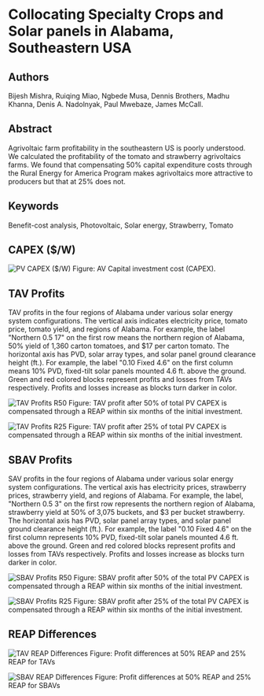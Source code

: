 # Collocating Specialty Crops and Solar panels in Alabama, Southeastern USA

## Authors
Bijesh Mishra, Ruiqing Miao, Ngbede Musa, Dennis Brothers, Madhu Khanna, Denis A. Nadolnyak, Paul Mwebaze, James McCall.

## Abstract
Agrivoltaic farm profitability in the southeastern US is poorly understood. We calculated the profitability of the tomato and strawberry agrivoltaics farms. We found that compensating 50\% capital expenditure costs through the Rural Energy for America Program makes agrivoltaics more attractive to producers but that at 25\% does not.

## Keywords
Benefit-cost analysis, Photovoltaic, Solar energy, Strawberry, Tomato


## CAPEX ($/W)
![PV CAPEX ($/W)](https://github.com/bijubjs/Agrivoltaics-alabama/blob/main/Plots/CAPEX%20Solar%20Panels%20R25.png?raw=true)
Figure: AV Capital investment cost (CAPEX).


## TAV Profits
TAV profits in the four regions of Alabama under various solar energy system configurations. The vertical axis indicates electricity price, tomato price, tomato yield, and regions of Alabama. For example, the label "Northern 0.5 17" on the first row means the northern region of Alabama, 50% yield of 1,360 carton tomatoes, and $17 per carton tomato. The horizontal axis has PVD, solar array types, and solar panel ground clearance height (ft.). For example, the label "0.10 Fixed 4.6" on the first column means 10% PVD, fixed-tilt solar panels mounted 4.6 ft. above the ground. Green and red colored blocks represent profits and losses from TAVs respectively. Profits and losses increase as blocks turn darker in color.

![TAV Profits R50](https://github.com/bijubjs/Agrivoltaics-alabama/blob/main/Plots/TAV%20Profits%20CTab%20R50.png?raw=true)
Figure: TAV profit after 50% of total PV CAPEX is compensated through a REAP within six months of the initial investment.

![TAV Profits R25](https://github.com/bijubjs/Agrivoltaics-alabama/blob/main/Plots/TAV%20Profits%20CTab%20R25.png?raw=true)
Figure: TAV profit after 25\% of total PV CAPEX is compensated through a REAP within six months of the initial investment.


## SBAV Profits
SAV profits in the four regions of Alabama under various solar energy system configurations. The vertical axis has electricity prices, strawberry prices, strawberry yield, and regions of Alabama. For example, the label, "Northern 0.5 3" on the first row represents the northern region of Alabama, strawberry yield at 50% of 3,075 buckets, and $3 per bucket strawberry. The horizontal axis has PVD, solar panel array types, and solar panel ground clearance height (ft.). For example, the label "0.10 Fixed 4.6" on the first column represents 10% PVD, fixed-tilt solar panels mounted 4.6 ft. above the ground. Green and red colored blocks represent profits and losses from TAVs respectively. Profits and losses increase as blocks turn darker in color.

![SBAV Profits R50](https://github.com/bijubjs/Agrivoltaics-alabama/blob/main/Plots/SBAV%20Profits%20Ctab%20R50.png?raw=true)
Figure: SBAV profit after 50\% of the total PV CAPEX is compensated through a REAP within six months of the initial investment.

![SBAV Profits R25](https://github.com/bijubjs/Agrivoltaics-alabama/blob/main/Plots/SBAV%20Profits%20Ctab%20R25.png?raw=true)
Figure: SBAV profit after 25\% of the total PV CAPEX is compensated through a REAP within six months of the initial investment.


## REAP Differences
![TAV REAP Differences](https://github.com/bijubjs/Agrivoltaics-alabama/blob/main/Plots/TAV%20REAP%20Differences.png?raw=true)
Figure: Profit differences at 50% REAP and 25% REAP for TAVs

![SBAV REAP Differences](https://github.com/bijubjs/Agrivoltaics-alabama/blob/main/Plots/SBAV%20REAP%20Differences.png?raw=true)
Figure: Profit differences at 50% REAP and 25% REAP for SBAVs
